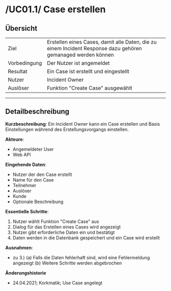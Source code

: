 # /UC01.1/ Case erstellen

## Übersicht

  |||
 ---------------|---------------------------------------------------------------
  Ziel          | Erstellen eines Cases, damit alle Daten, die zu einem Incident Response dazu gehören gemanaged werden können
  Vorbedingung  | Der Nutzer ist angemeldet
  Resultat      | Ein Case ist erstellt und eingestellt
  Nutzer        | Incident Owner
  Auslöser      | Funktion "Create Case" ausgewählt
  ------------------------------------------------------------------------------

## Detailbeschreibung

**Kurzbeschreibung**: Ein Incident Owner kann ein Case erstellen und Basis Einstellungen während des Erstellungsvorgangs einstellen.

**Akteure**:
* Angemeldeter User
* Web API

**Eingehende Daten**:
* Nutzer der den Case erstellt
* Name für den Case
* Teilnehmer
* Auslöser
* Kunde
* Optionale Beschreibung

**Essentielle Schritte**:
1. Nutzer wählt Funktion "Create Case" aus
2. Dialog für das Erstellen eines Cases wird angezeigt
3. Nutzer gibt erforderliche Daten ein und bestätigt
4. Daten werden in die Datenbank gespeichert und ein Case wird erstellt

**Ausnahmen**:
- zu 3.) (a) Falls die Daten fehlerhaft sind, wird eine Fehlermeldung angezeigt (b) Weitere Schritte werden abgebrochen

**Änderungshistorie**
* 24.04.2021; Korkmatik; Use Case angelegt